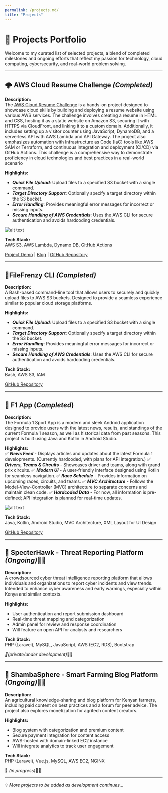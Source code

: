 ```yaml
---
permalink: /projects.md/
title: "Projects"
---
```


# 🚀 Projects Portfolio

Welcome to my curated list of selected projects, a blend of completed milestones and ongoing efforts that reflect my passion for technology, cloud computing, cybersecurity, and real-world problem solving.

---

## 🌩️ AWS Cloud Resume Challenge *(Completed)*

**Description:**  
The [AWS Cloud Resume Challenge](https://cloudresumechallenge.dev/docs/the-challenge/aws/) is a hands-on project designed to showcase cloud skills by building and deploying a resume website using various AWS services. The challenge involves creating a resume in HTML and CSS, hosting it as a static website on Amazon S3, securing it with HTTPS via CloudFront, and linking it to a custom domain. Additionally, it includes setting up a visitor counter using JavaScript, DynamoDB, and a serverless API with AWS Lambda and API Gateway. The project also emphasizes automation with Infrastructure as Code (IaC) tools like AWS SAM or Terraform, and continuous integration and deployment (CI/CD) via GitHub Actions. This challenge is a comprehensive way to demonstrate proficiency in cloud technologies and best practices in a real-world scenario

**Highlights:**  

- ***Quick File Upload***: Upload files to a specified S3 bucket with a single command.
- ***Target Directory Support***: Optionally specify a target directory within the S3 bucket.
- ***Error Handling***: Provides meaningful error messages for incorrect or missing inputs.
- ***Secure Handling of AWS Credentials***: Uses the AWS CLI for secure authentication and avoids hardcoding credentials.

![alt text](image-1.png)

**Tech Stack:**  
AWS S3, AWS Lambda, Dynamo DB, GitHub Actions

[Project Demo](http://resume.daniel.s3-website-us-west-2.amazonaws.com/) | [Blog](https://blog-daniel-caleb.hashnode.dev/my-cloud-resume-challenge-a-journey-from-zero-to-hero) | [GitHub Repository](https://github.com/daniel-caleb/My-Cloud-Resume.git)

---

## 🧵FileFrenzy CLI *(Completed)*

**Description:**  
A Bash-based command-line tool that allows users to securely and quickly upload files to AWS S3 buckets. Designed to provide a seamless experience similar to popular cloud storage platforms.

**Highlights:**  

- ***Quick File Upload***: Upload files to a specified S3 bucket with a single command.
- ***Target Directory Support***: Optionally specify a target directory within the S3 bucket.
- ***Error Handling***: Provides meaningful error messages for incorrect or missing inputs.
- ***Secure Handling of AWS Credentials***: Uses the AWS CLI for secure authentication and avoids hardcoding credentials.

**Tech Stack:**  
Bash, AWS S3, IAM

[GitHub Repository](https://github.com/daniel-caleb/FileFrenzy.git)

---

## 📱 F1 App (*Completed*)

**Description:**  
The Formula 1 Sport App is a modern and sleek Android application designed to provide users with the latest news, results, and standings of the current Formula 1 season, as well as historical data from past seasons. This project is built using Java and Kotlin in Android Studio.

**Highlights:**  
✅ ***News Feed*** - Displays articles and updates about the latest Formula 1 developments. (Currently hardcoded, with plans for API integration.)
✅ ***Drivers, Teams & Circuits*** - Showcases driver and teams, along with grand prix circuits.
✅ ***Modern UI*** - A user-friendly interface designed using Kotlin for seamless navigation.
✅ ***Race Schedule*** - Provides information on upcoming races, circuits, and teams.
✅ ***MVC Architecture*** - Follows the Model-View-Controller (MVC) architecture to separate concerns and maintain clean code.
✅ ***Hardcoded Data*** - For now, all information is pre-defined; API integration is planned for real-time updates.

![alt text](image.png)

**Tech Stack:**  
Java, Kotlin, Android Studio, MVC Architecture, XML Layout for UI Design

[GitHub Repository](https://github.com/daniel-caleb/Formula_1.git)

---

## 🔐 SpecterHawk - Threat Reporting Platform *(Ongoing)*🚧🚨

**Description:**  
A crowdsourced cyber threat intelligence reporting platform that allows individuals and organizations to report cyber incidents and view trends. Intended to enhance cyber awareness and early warnings, especially within Kenya and similar contexts.

**Highlights:**  

- User authentication and report submission dashboard  
- Real-time threat mapping and categorization  
- Admin panel for review and response coordination  
- Will feature an open API for analysts and researchers

**Tech Stack:**  
PHP (Laravel), MySQL, JavaScript, AWS (EC2, RDS), Bootstrap

*🚧(private/under development)*🚧🔨

---

## 🌾 ShambaSphere - Smart Farming Blog Platform *(Ongoing)*🚧🚨

**Description:**  
An agricultural knowledge-sharing and blog platform for Kenyan farmers, including paid content on best practices and a forum for peer advice. The project also explores monetization for agritech content creators.

**Highlights:**  

- Blog system with categorization and premium content  
- Secure payment integration for content access  
- AWS-hosted with domain-linked EC2 instance  
- Will integrate analytics to track user engagement

**Tech Stack:**  
PHP (Laravel), Vue.js, MySQL, AWS EC2, NGINX

🚧 *(in progress)*🚧🔨

---

💡 *More projects to be added as development continues...*
